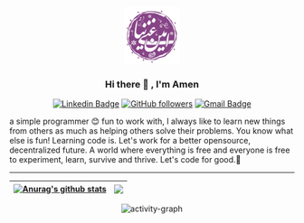 <div align="center">
    <img src="./assets/images/cover.png" height="100" width="auto">
</div>

<center>
<h3>Hi there 👋 , I'm Amen </h3>

[![Linkedin Badge](https://img.shields.io/badge/-ghaninia-blue?style=social&logo=Linkedin&logoColor=blue&link=https://www.linkedin.com/in/ghaninia/)](https://www.linkedin.com/in/ghaninia/)  [![GitHub followers](https://img.shields.io/github/followers/ghaninia?label=Follow&style=social)](https://github.com/ghaninia/?tab=follow) [![Gmail Badge](https://img.shields.io/badge/-info@ghaninia.ir-c14438?style=social&logo=Gmail&logoColor=red&link=mailto:info@ghaninia.ir)](mailto:info@ghaninia.ir)

</center>



<div align="left">
a simple programmer 😊 fun to work with, I always like to learn new things from others as much as helping others solve their problems. You know what else is fun! Learning code is. Let's work for a better opensource, decentralized future. A world where everything is free and everyone is free to experiment, learn, survive and thrive. Let's code for good.🎉
</div>

<hr>

| <a href="https://github.com/ghaninia/github-readme-stats"><img align="center" src="https://github-readme-stats.vercel.app/api?username=ghaninia&show_icons=true&include_all_commits=true&theme=buefy&hide_border=true" alt="Anurag's github stats" /></a> | <a href="https://github.com/ghaninia/github-readme-stats"><img align="center" src="https://github-readme-stats.vercel.app/api/top-langs/?username=ghaninia&layout=compact&theme=buefy&hide_border=true" /></a> |
| ------------- | ------------- |


<div align="center">
<img alt="activity-graph" src="https://activity-graph.herokuapp.com/graph?username=ghaninia&hide_border=true&bg_color=00000000&point=00000000&color=1793D1&line=00000000&area=true&area_color=1793d1"></div>
